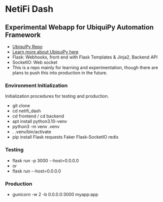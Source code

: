 # NetiFi Dash #

## Experimental Webapp for UbiquiPy Automation Framework ##

* [UbiquiPy Repo](https://github.com/BCL-FOSS/UbiquiPy-UniFi-Automation)
* [Learn more about UbiquiPy here](https://www.baughcl.com/ubiquipy.html)
* Flask: Webhooks, front end with Flask Templates & Jinja2, Backend API
* SocketIO: Web socket  
* This is a repo mainly for learning and experimentation, though there are plans to push this into production in the future.

### Environment Initialization ###

Initialization procedures for testing and production.

* git clone 
* cd netifi_dash
* cd frontend / cd backend
* apt install python3.10-venv
* python3 -m venv .venv 
* . .venv/bin/activate
* pip install Flask requests Faker Flask-SocketIO redis


### Testing ###

* flask run -p 3000 --host=0.0.0.0
* or
* flask run --host=0.0.0.0

### Production ###

* gunicorn -w 2 -b 0.0.0.0:3000 myapp:app

